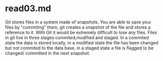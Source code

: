 # read03.md

Git stores files in a system made of snapshots. You are able to save your files by "commiting" them, git creates a snapshot of the file and stores a reference to it. With Git it would be extremely difficult to lose any files. Files in git live in three stages commited,modified and staged. In a commited state the data is stored locally, in a modified state the file has been changed but not commited to the data base, in a staged state a file is flagged to be changed/ committed in the next snapshot.
